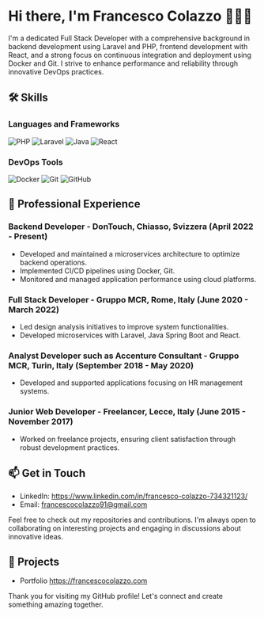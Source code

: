 # Hi there, I'm Francesco Colazzo 👋👨‍💻

I'm a dedicated Full Stack Developer with a comprehensive background in backend development using Laravel and PHP, frontend development with React, and a strong focus on continuous integration and deployment using Docker and Git. I strive to enhance performance and reliability through innovative DevOps practices.

## 🛠️ Skills

### Languages and Frameworks
![PHP](https://img.shields.io/badge/PHP-777BB4?style=for-the-badge&logo=php&logoColor=white)
![Laravel](https://img.shields.io/badge/Laravel-FF2D20?style=for-the-badge&logo=laravel&logoColor=white)
![Java](https://img.shields.io/badge/Java-007396?style=for-the-badge&logo=java&logoColor=white)
![React](https://img.shields.io/badge/React-61DAFB?style=for-the-badge&logo=react&logoColor=white)

### DevOps Tools
![Docker](https://img.shields.io/badge/Docker-2496ED?style=for-the-badge&logo=docker&logoColor=white)
![Git](https://img.shields.io/badge/Git-F05032?style=for-the-badge&logo=git&logoColor=white)
![GitHub](https://img.shields.io/badge/GitHub-181717?style=for-the-badge&logo=github&logoColor=white)

## 💼 Professional Experience

### Backend Developer - DonTouch, Chiasso, Svizzera (April 2022 - Present)
- Developed and maintained a microservices architecture to optimize backend operations.
- Implemented CI/CD pipelines using Docker, Git.
- Monitored and managed application performance using cloud platforms.

### Full Stack Developer - Gruppo MCR, Rome, Italy (June 2020 - March 2022)
- Led design analysis initiatives to improve system functionalities.
- Developed microservices with Laravel, Java Spring Boot and React.

### Analyst Developer such as Accenture Consultant - Gruppo MCR, Turin, Italy (September 2018 - May 2020)
- Developed and supported applications focusing on HR management systems.

### Junior Web Developer - Freelancer, Lecce, Italy (June 2015 - November 2017)
- Worked on freelance projects, ensuring client satisfaction through robust development practices.

## 📫 Get in Touch
- LinkedIn: https://www.linkedin.com/in/francesco-colazzo-734321123/
- Email: francescocolazzo91@gmail.com

Feel free to check out my repositories and contributions. I'm always open to collaborating on interesting projects and engaging in discussions about innovative ideas.

## 🚀 Projects
- Portfolio https://francescocolazzo.com

Thank you for visiting my GitHub profile! Let's connect and create something amazing together.
